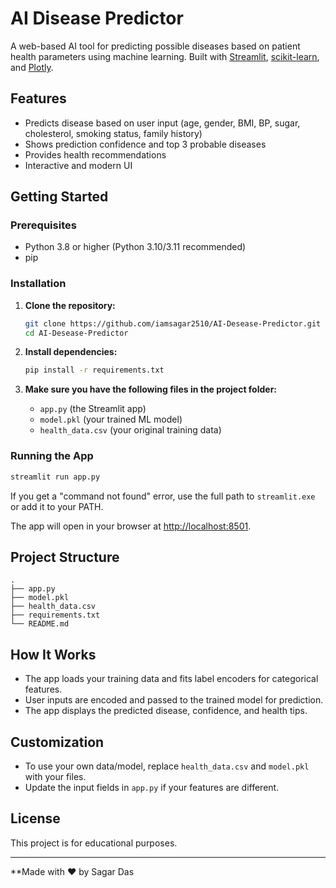 # AI Disease Predictor

A web-based AI tool for predicting possible diseases based on patient health parameters using machine learning. Built with [Streamlit](https://streamlit.io/), [scikit-learn](https://scikit-learn.org/), and [Plotly](https://plotly.com/python/).

## Features

- Predicts disease based on user input (age, gender, BMI, BP, sugar, cholesterol, smoking status, family history)
- Shows prediction confidence and top 3 probable diseases
- Provides health recommendations
- Interactive and modern UI



## Getting Started

### Prerequisites

- Python 3.8 or higher (Python 3.10/3.11 recommended)
- pip

### Installation

1. **Clone the repository:**
   ```bash
   git clone https://github.com/iamsagar2510/AI-Desease-Predictor.git
   cd AI-Desease-Predictor
   ```

2. **Install dependencies:**
   ```bash
   pip install -r requirements.txt
   ```

3. **Make sure you have the following files in the project folder:**
   - `app.py` (the Streamlit app)
   - `model.pkl` (your trained ML model)
   - `health_data.csv` (your original training data)

### Running the App

```bash
streamlit run app.py
```
If you get a "command not found" error, use the full path to `streamlit.exe` or add it to your PATH.

The app will open in your browser at [http://localhost:8501](http://localhost:8501).

## Project Structure

```
.
├── app.py
├── model.pkl
├── health_data.csv
├── requirements.txt
└── README.md
```

## How It Works

- The app loads your training data and fits label encoders for categorical features.
- User inputs are encoded and passed to the trained model for prediction.
- The app displays the predicted disease, confidence, and health tips.

## Customization

- To use your own data/model, replace `health_data.csv` and `model.pkl` with your files.
- Update the input fields in `app.py` if your features are different.

## License

This project is for educational purposes.

---

**Made with ❤️ by Sagar Das